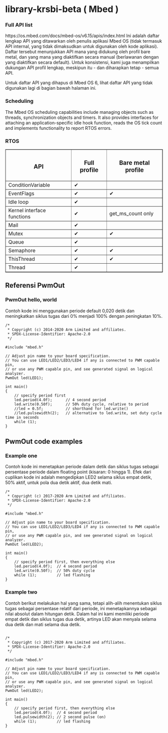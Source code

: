 # library-krsbi-beta ( Mbed )

<h3>Full API list</h3>
https://os.mbed.com/docs/mbed-os/v6.15/apis/index.html Ini adalah daftar lengkap API yang ditawarkan oleh penulis aplikasi Mbed OS (tidak termasuk API internal, yang tidak dimaksudkan untuk digunakan oleh kode aplikasi). Daftar tersebut menunjukkan API mana yang didukung oleh profil bare metal, dan yang mana yang diaktifkan secara manual (berlawanan dengan yang diaktifkan secara default). Untuk konsistensi, kami juga menampilkan dukungan API profil lengkap, meskipun itu - dan diharapkan tetap - semua API.

Untuk daftar API yang dihapus di Mbed OS 6, lihat daftar API yang tidak digunakan lagi di bagian bawah halaman ini.

<h3>Scheduling</h3>

The Mbed OS scheduling capabilities include managing objects such as threads, synchronization objects and timers. It also provides interfaces for attaching an application-specific idle hook function, reads the OS tick count and implements functionality to report RTOS errors.


<h3>RTOS</h3>
<table border="1px">
  <tr>
    <th><h3>API</h3></th>
    <th><h3>Full profile</h3></th>
    <th><h3>Bare metal profile</h3></th>
  </tr>
  <tr>
    <td>ConditionVariable</td>
    <td>✔</td>
    <td></td>
  </tr>
  <tr>
    <td>EventFlags</td>
    <td>✔</td>
    <td>✔</td>
  </tr>
  <tr>
    <td>Idle loop</td>
    <td>✔</td>
    <td></td>
  </tr>
  <tr>
    <td>Kernel interface functions</td>
    <td>✔</td>
    <td>get_ms_count only</td>
  </tr>
  <tr>
    <td>Mail</td>
    <td>✔</td>
    <td></td>
  </tr>
  <tr>
    <td>Mutex</td>
    <td>✔</td>
    <td>✔</td>
  </tr>
  <tr>
    <td>Queue</td>
    <td>✔</td>
    <td></td>
  </tr>
  <tr>
    <td>Semaphore</td>
    <td>✔</td>
    <td>✔</td>
  </tr>
  <tr>
    <td>ThisThread</td>
    <td>✔</td>
    <td>✔</td>
  </tr>
  <tr>
    <td>Thread</td>
    <td>✔</td>
    <td></td>
  </tr>
</table>

<h2>Referensi PwmOut</h2>
<h3>PwmOut hello, world</h3>
Contoh kode ini menggunakan periode default 0,020 detik dan meningkatkan siklus tugas dari 0% menjadi 100% dengan peningkatan 10%.


```
/*
 * Copyright (c) 2014-2020 Arm Limited and affiliates.
 * SPDX-License-Identifier: Apache-2.0
 */

#include "mbed.h"

// Adjust pin name to your board specification.
// You can use LED1/LED2/LED3/LED4 if any is connected to PWM capable pin,
// or use any PWM capable pin, and see generated signal on logical analyzer.
PwmOut led(LED1);

int main()
{
    // specify period first
    led.period(4.0f);      // 4 second period
    led.write(0.50f);      // 50% duty cycle, relative to period
    //led = 0.5f;          // shorthand for led.write()
    //led.pulsewidth(2);   // alternative to led.write, set duty cycle time in seconds
    while (1);
}
```

<h2>PwmOut code examples</h2>
<h3>Example one</h3>

Contoh kode ini menetapkan periode dalam detik dan siklus tugas sebagai persentase periode dalam floating point (kisaran: 0 hingga 1). Efek dari cuplikan kode ini adalah mengedipkan LED2 selama siklus empat detik, 50% aktif, untuk pola dua detik aktif, dua detik mati.


```
/*
 * Copyright (c) 2017-2020 Arm Limited and affiliates.
 * SPDX-License-Identifier: Apache-2.0
 */

#include "mbed.h"

// Adjust pin name to your board specification.
// You can use LED1/LED2/LED3/LED4 if any is connected to PWM capable pin,
// or use any PWM capable pin, and see generated signal on logical analyzer.
PwmOut led(LED2);

int main()
{
    // specify period first, then everything else
    led.period(4.0f);  // 4 second period
    led.write(0.50f);  // 50% duty cycle
    while (1);         // led flashing
}

```

<h3>Example two</h3>

Contoh berikut melakukan hal yang sama, tetapi alih-alih menentukan siklus tugas sebagai persentase relatif dari periode, ini menetapkannya sebagai nilai absolut dalam hitungan detik. Dalam hal ini kami memiliki periode empat detik dan siklus tugas dua detik, artinya LED akan menyala selama dua detik dan mati selama dua detik.


```

/*
 * Copyright (c) 2017-2020 Arm Limited and affiliates.
 * SPDX-License-Identifier: Apache-2.0
 */

#include "mbed.h"

// Adjust pin name to your board specification.
// You can use LED1/LED2/LED3/LED4 if any is connected to PWM capable pin,
// or use any PWM capable pin, and see generated signal on logical analyzer.
PwmOut led(LED2);

int main()
{
    // specify period first, then everything else
    led.period(4.0f);  // 4 second period
    led.pulsewidth(2); // 2 second pulse (on)
    while (1);         // led flashing
}

```
